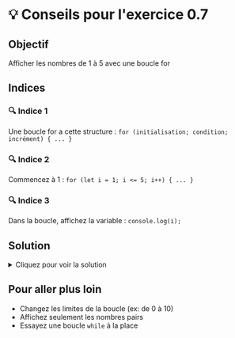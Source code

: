 # 💡 Conseils pour l'exercice 0.7

## Objectif
Afficher les nombres de 1 à 5 avec une boucle for

## Indices

### 🔍 Indice 1
Une boucle for a cette structure : `for (initialisation; condition; incrément) { ... }`

### 🔍 Indice 2
Commencez à 1 : `for (let i = 1; i <= 5; i++) { ... }`

### 🔍 Indice 3
Dans la boucle, affichez la variable : `console.log(i);`

## Solution
<details>
<summary>Cliquez pour voir la solution</summary>

```javascript
for (let i = 1; i <= 5; i++) {
    console.log(i);
}
```

</details>

## Pour aller plus loin
- Changez les limites de la boucle (ex: de 0 à 10)
- Affichez seulement les nombres pairs
- Essayez une boucle `while` à la place
